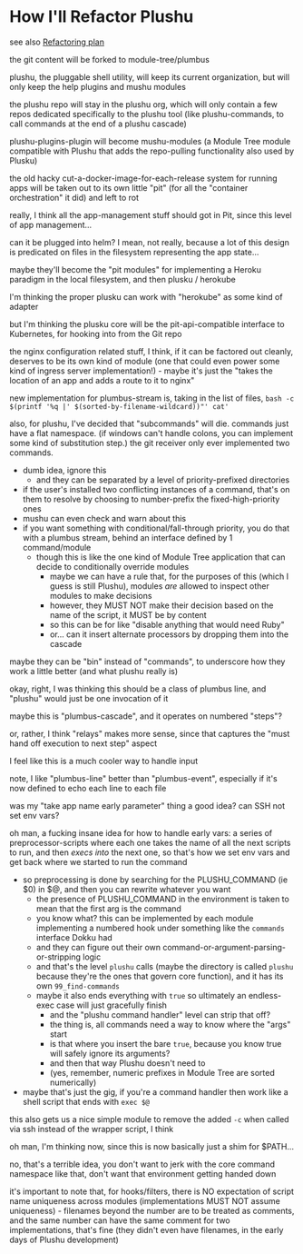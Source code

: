 # How I'll Refactor Plushu

see also [Refactoring plan](123f3c78-e83c-4ae3-a015-0262eed3bdc1.md)

the git content will be forked to module-tree/plumbus

plushu, the pluggable shell utility, will keep its current organization, but will only keep the help plugins and mushu modules

the plushu repo will stay in the plushu org, which will only contain a few repos dedicated specifically to the plushu tool (like plushu-commands, to call commands at the end of a plushu cascade)

plushu-plugins-plugin will become mushu-modules (a Module Tree module compatible with Plushu that adds the repo-pulling functionality also used by Plusku)

the old hacky cut-a-docker-image-for-each-release system for running apps will be taken out to its own little "pit" (for all the "container orchestration" it did) and left to rot

really, I think all the app-management stuff should got in Pit, since this level of app management...

can it be plugged into helm? I mean, not really, because a lot of this design is predicated on files in the filesystem representing the app state...

maybe they'll become the "pit modules" for implementing a Heroku paradigm in the local filesystem, and then plusku / herokube

I'm thinking the proper plusku can work with "herokube" as some kind of adapter

but I'm thinking the plusku core will be the pit-api-compatible interface to Kubernetes, for hooking into from the Git repo

the nginx configuration related stuff, I think, if it can be factored out cleanly, deserves to be its own kind of module (one that could even power some kind of ingress server implementation!) - maybe it's just the "takes the location of an app and adds a route to it to nginx"

new implementation for plumbus-stream is, taking in the list of files, `bash -c $(printf '%q |' $(sorted-by-filename-wildcard))"' cat'`

also, for plushu, I've decided that "subcommands" will die. commands just have a flat namespace. (if windows can't handle colons, you can implement some kind of substitution step.) the git receiver only ever implemented two commands.

- dumb idea, ignore this
  - and they can be separated by a level of priority-prefixed directories
- if the user's installed two conflicting instances of a command, that's on them to resolve by choosing to number-prefix the fixed-high-priority ones
- mushu can even check and warn about this
- if you want something with conditional/fall-through priority, you do that with a plumbus stream, behind an interface defined by 1 command/module
  - though this is like the one kind of Module Tree application that can decide to conditionally override modules
    - maybe we can have a rule that, for the purposes of this (which I guess is still Plushu), modules *are* allowed to inspect other modules to make decisions
    - however, they MUST NOT make their decision based on the name of the script, it MUST be by content
    - so this can be for like "disable anything that would need Ruby"
    - or... can it insert alternate processors by dropping them into the cascade

maybe they can be "bin" instead of "commands", to underscore how they work a little better (and what plushu really is)

okay, right, I was thinking this should be a class of plumbus line, and "plushu" would just be one invocation of it

maybe this is "plumbus-cascade", and it operates on numbered "steps"?

or, rather, I think "relays" makes more sense, since that captures the "must hand off execution to next step" aspect

I feel like this is a much cooler way to handle input

note, I like "plumbus-line" better than "plumbus-event", especially if it's now defined to echo each line to each file

was my "take app name early parameter" thing a good idea? can SSH not set env vars?

oh man, a fucking insane idea for how to handle early vars: a series of preprocessor-scripts where each one takes the name of all the next scripts to run, and then *execs into* the next one, so that's how we set env vars and get back where we started to run the command

- so preprocessing is done by searching for the PLUSHU_COMMAND (ie $0) in $@, and then you can rewrite whatever you want
  - the presence of PLUSHU_COMMAND in the environment is taken to mean that the first arg is the command
  - you know what? this can be implemented by each module implementing a numbered hook under something like the `commands` interface Dokku had
  - and they can figure out their own command-or-argument-parsing-or-stripping logic
  - and that's the level `plushu` calls (maybe the directory is called `plushu` because they're the ones that govern core function), and it has its own `99_find-commands`
  - maybe it also ends everything with `true` so ultimately an endless-exec case will just gracefully finish
    - and the "plushu command handler" level can strip that off?
    - the thing is, all commands need a way to know where the "args" start
    - is that where you insert the bare `true`, because you know true will safely ignore its arguments?
    - and then that way Plushu doesn't need to
    - (yes, remember, numeric prefixes in Module Tree are sorted numerically)
- maybe that's just the gig, if you're a command handler then work like a shell script that ends with `exec $@`

this also gets us a nice simple module to remove the added `-c` when called via ssh instead of the wrapper script, I think

oh man, I'm thinking now, since this is now basically just a shim for $PATH...

no, that's a terrible idea, you don't want to jerk with the core command namespace like that, don't want that environment getting handed down

it's important to note that, for hooks/filters, there is NO expectation of script name uniqueness across modules (implementations MUST NOT assume uniqueness) - filenames beyond the number are to be treated as comments, and the same number can have the same comment for two implementations, that's fine (they didn't even have filenames, in the early days of Plushu development)
